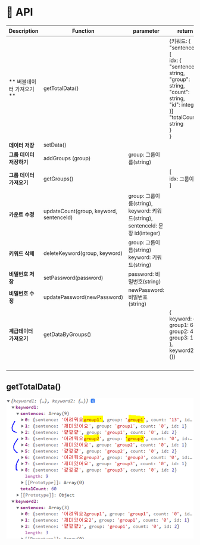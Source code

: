 # 📃 API

| Description              | Function                                | parameter                                                    | return                                                       | 비고           |
| ------------------------ | --------------------------------------- | ------------------------------------------------------------ | ------------------------------------------------------------ | -------------- |
| ** 버블데이터 가져오기** | getTotalData()                          |                                                              | {키워드: {<br />"sentences": [<br />idx: {<br />"sentence": string,<br />"group": string,<br />"count": string,<br />"id": integer<br />}]<br />"totalCount": string<br />}<br />} |                |
| **데이터 저장**          | setData()                               |                                                              |                                                              |                |
| **그룹 데이터 저장하기** | addGroups (group)                       | group: 그룹이름(string)                                      |                                                              |                |
| **그룹 데이터 가져오기** | getGroups()                             |                                                              | [<br />idx: 그룹이름<br />]                                  | 백에서만 사용  |
| **카운트 수정**          | updateCount(group, keyword, sentenceId) | group: 그룹이름(string),<br />keyword: 키워드(string),<br />sentenceId: 문장 id(integer) |                                                              | count 1씩 증가 |
| **키워드 삭제**          | deleteKeyword(group, keyword)           | group: 그룹이름(string)<br />keyword: 키워드(string)         |                                                              |                |
| **비밀번호 저장**        | setPassword(password)                   | password: 비밀번호(string)                                   |                                                              |                |
| **비밀번호 수정**        | updatePassword(newPassword)             | newPassword: 비밀번호(string)                                |                                                              |                |
| **계급데이터 가져오기**  | getDataByGroups()                       |                                                              | {<br />keyword: {<br />group1: 60,<br />group2: 40,<br />group3: 10,<br />},<br />keyword2: {}} |                |
|                          |                                         |                                                              |                                                              |                |
|                          |                                         |                                                              |                                                              |                |
|                          |                                         |                                                              |                                                              |                |
|                          |                                         |                                                              |                                                              |                |
|                          |                                         |                                                              |                                                              |                |



## getTotalData()

![getTotalData](img/getTotalData.PNG)